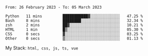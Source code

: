<!--START_SECTION:waka-->

```text
From: 26 February 2023 - To: 05 March 2023

Python   11 mins         ███████████▓░░░░░░░░░░░░░   47.25 %
Bash     8 mins          ████████░░░░░░░░░░░░░░░░░   32.34 %
zsh      2 mins          ██▓░░░░░░░░░░░░░░░░░░░░░░   10.21 %
HTML     1 min           █▒░░░░░░░░░░░░░░░░░░░░░░░   05.30 %
CSS      0 secs          ▓░░░░░░░░░░░░░░░░░░░░░░░░   03.25 %
Other    0 secs          ▒░░░░░░░░░░░░░░░░░░░░░░░░   01.13 %
```

<!--END_SECTION:waka-->
My Stack: `html, css, js, ts, vue`
